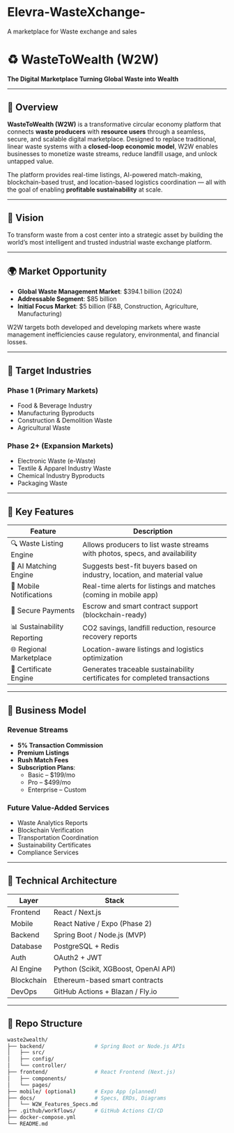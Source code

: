 # Elevra-WasteXchange-
A marketplace for Waste exchange and sales
# ♻️ WasteToWealth (W2W)

**The Digital Marketplace Turning Global Waste into Wealth**

---

## 📘 Overview

**WasteToWealth (W2W)** is a transformative circular economy platform that connects **waste producers** with **resource users** through a seamless, secure, and scalable digital marketplace. Designed to replace traditional, linear waste systems with a **closed-loop economic model**, W2W enables businesses to monetize waste streams, reduce landfill usage, and unlock untapped value.

The platform provides real-time listings, AI-powered match-making, blockchain-based trust, and location-based logistics coordination — all with the goal of enabling **profitable sustainability** at scale.

---

## 🧠 Vision

To transform waste from a cost center into a strategic asset by building the world’s most intelligent and trusted industrial waste exchange platform.

---

## 🌍 Market Opportunity

- **Global Waste Management Market**: $394.1 billion (2024)
- **Addressable Segment**: $85 billion
- **Initial Focus Market**: $5 billion (F&B, Construction, Agriculture, Manufacturing)

W2W targets both developed and developing markets where waste management inefficiencies cause regulatory, environmental, and financial losses.

---

## 🎯 Target Industries

### Phase 1 (Primary Markets)
- Food & Beverage Industry
- Manufacturing Byproducts
- Construction & Demolition Waste
- Agricultural Waste

### Phase 2+ (Expansion Markets)
- Electronic Waste (e-Waste)
- Textile & Apparel Industry Waste
- Chemical Industry Byproducts
- Packaging Waste

---

## 🧩 Key Features

| Feature                     | Description                                                                 |
|-----------------------------|-----------------------------------------------------------------------------|
| 🔍 Waste Listing Engine     | Allows producers to list waste streams with photos, specs, and availability |
| 🤖 AI Matching Engine       | Suggests best-fit buyers based on industry, location, and material value    |
| 📱 Mobile Notifications     | Real-time alerts for listings and matches (coming in mobile app)            |
| 🔐 Secure Payments          | Escrow and smart contract support (blockchain-ready)                        |
| 📊 Sustainability Reporting | CO2 savings, landfill reduction, resource recovery reports                  |
| 🌐 Regional Marketplace     | Location-aware listings and logistics optimization                         |
| 🧾 Certificate Engine       | Generates traceable sustainability certificates for completed transactions  |

---

## 💸 Business Model

### Revenue Streams
- **5% Transaction Commission**
- **Premium Listings**
- **Rush Match Fees**
- **Subscription Plans**:
  - Basic – $199/mo
  - Pro – $499/mo
  - Enterprise – Custom

### Future Value-Added Services
- Waste Analytics Reports
- Blockchain Verification
- Transportation Coordination
- Sustainability Certificates
- Compliance Services

---

## 🧪 Technical Architecture

| Layer         | Stack                                |
|---------------|--------------------------------------|
| Frontend      | React / Next.js                      |
| Mobile        | React Native / Expo (Phase 2)        |
| Backend       | Spring Boot / Node.js (MVP)          |
| Database      | PostgreSQL + Redis                   |
| Auth          | OAuth2 + JWT                         |
| AI Engine     | Python (Scikit, XGBoost, OpenAI API) |
| Blockchain    | Ethereum-based smart contracts       |
| DevOps        | GitHub Actions + Blazan / Fly.io     |

---

## 📁 Repo Structure

```bash
waste2wealth/
├── backend/                # Spring Boot or Node.js APIs
│   ├── src/
│   ├── config/
│   └── controller/
├── frontend/               # React Frontend (Next.js)
│   ├── components/
│   └── pages/
├── mobile/ (optional)      # Expo App (planned)
├── docs/                   # Specs, ERDs, Diagrams
│   └── W2W_Features_Specs.md
├── .github/workflows/      # GitHub Actions CI/CD
├── docker-compose.yml
└── README.md
